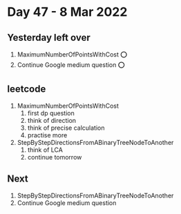 # Day 47 - 8 Mar 2022

## Yesterday left over
1. MaximumNumberOfPointsWithCost ⭕
2. Continue Google medium question ⭕

## leetcode
   1. MaximumNumberOfPointsWithCost
      1. first dp question
      2. think of direction
      3. think of precise calculation
      4. practise more
   2. StepByStepDirectionsFromABinaryTreeNodeToAnother
      1. think of LCA
      2. continue tomorrow

## Next
1. StepByStepDirectionsFromABinaryTreeNodeToAnother
2. Continue Google medium question